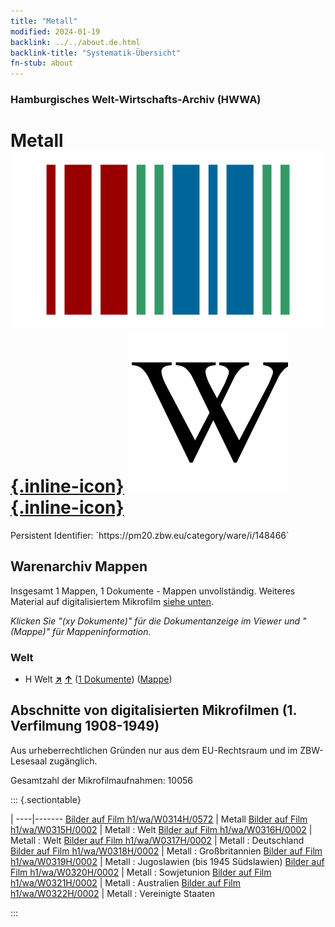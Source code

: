 ```yaml
---
title: "Metall"
modified: 2024-01-19
backlink: ../../about.de.html
backlink-title: "Systematik-Übersicht"
fn-stub: about
---
```


### Hamburgisches Welt-Wirtschafts-Archiv (HWWA)

# Metall &#160; [![Wikidata](/images/Wikidata-logo.svg "Wikidata"){.inline-icon}](http://www.wikidata.org/entity/Q11426) [![Wikipedia](/images/Wikipedia-W.svg "Wikipedia"){.inline-icon}](https://de.wikipedia.org/wiki/Metalle)

<div class="hint">Persistent Identifier: `https://pm20.zbw.eu/category/ware/i/148466`</div>







## Warenarchiv Mappen






Insgesamt 1 Mappen, 1 Dokumente - Mappen unvollständig. Weiteres Material auf digitalisiertem Mikrofilm [siehe unten](#filmsections).

_Klicken Sie "(xy Dokumente)" für die Dokumentanzeige im Viewer und "(Mappe)" für Mappeninformation._




### Welt

- H Welt [**&nearr;**](../../../geo/i/141728/about.de.html "Welt (alle Mappen)") [**&uarr;**](../../../geo/about.de.html#H "Ländersystematik") (<a href="https://pm20.zbw.eu/iiifview/folder/wa/148466,141728" title="über: Metall : Welt" target="_blank">1 Dokumente</a>) ([Mappe](../../../../folder/wa/1484xx/148466/1417xx/141728/about.de.html))



<a id="filmsections" />

## Abschnitte von digitalisierten Mikrofilmen (1. Verfilmung 1908-1949)

<p>Aus urheberrechtlichen Gründen nur aus dem EU-Rechtsraum und im ZBW-Lesesaal zugänglich.</p>


<p>Gesamtzahl der Mikrofilmaufnahmen: 10056</p>





::: {.sectiontable}

 | 
----|-------
<a class="btn" href="https://pm20.zbw.eu/film/h1/wa/W0314H/0572" rel="nofollow">Bilder auf Film h1/wa/W0314H/0572</a> | Metall
<a class="btn" href="https://pm20.zbw.eu/film/h1/wa/W0315H/0002" rel="nofollow">Bilder auf Film h1/wa/W0315H/0002</a> | Metall : Welt
<a class="btn" href="https://pm20.zbw.eu/film/h1/wa/W0316H/0002" rel="nofollow">Bilder auf Film h1/wa/W0316H/0002</a> | Metall : Welt
<a class="btn" href="https://pm20.zbw.eu/film/h1/wa/W0317H/0002" rel="nofollow">Bilder auf Film h1/wa/W0317H/0002</a> | Metall : Deutschland
<a class="btn" href="https://pm20.zbw.eu/film/h1/wa/W0318H/0002" rel="nofollow">Bilder auf Film h1/wa/W0318H/0002</a> | Metall : Großbritannien
<a class="btn" href="https://pm20.zbw.eu/film/h1/wa/W0319H/0002" rel="nofollow">Bilder auf Film h1/wa/W0319H/0002</a> | Metall : Jugoslawien (bis 1945 Südslawien)
<a class="btn" href="https://pm20.zbw.eu/film/h1/wa/W0320H/0002" rel="nofollow">Bilder auf Film h1/wa/W0320H/0002</a> | Metall : Sowjetunion
<a class="btn" href="https://pm20.zbw.eu/film/h1/wa/W0321H/0002" rel="nofollow">Bilder auf Film h1/wa/W0321H/0002</a> | Metall : Australien
<a class="btn" href="https://pm20.zbw.eu/film/h1/wa/W0322H/0002" rel="nofollow">Bilder auf Film h1/wa/W0322H/0002</a> | Metall : Vereinigte Staaten


:::
















